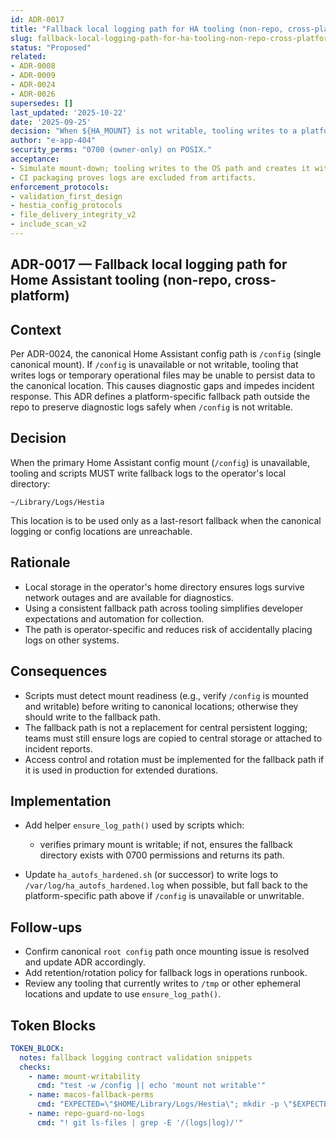 ```yaml
---
id: ADR-0017
title: "Fallback local logging path for HA tooling (non-repo, cross-platform)"
slug: fallback-local-logging-path-for-ha-tooling-non-repo-cross-platform
status: "Proposed"
related:
- ADR-0008
- ADR-0009
- ADR-0024
- ADR-0026
supersedes: []
last_updated: '2025-10-22'
date: '2025-09-25'
decision: "When ${HA_MOUNT} is not writable, tooling writes to a platform-specific local path outside the repo with strict perms."
author: "e-app-404"
security_perms: "0700 (owner-only) on POSIX."
acceptance:
- Simulate mount-down; tooling writes to the OS path and creates it with correct perms.
- CI packaging proves logs are excluded from artifacts.
enforcement_protocols:
- validation_first_design
- hestia_config_protocols
- file_delivery_integrity_v2
- include_scan_v2
---
```


## ADR-0017 — Fallback local logging path for Home Assistant tooling (non-repo, cross-platform)

## Context

Per ADR-0024, the canonical Home Assistant config path is `/config` (single canonical mount). If `/config` is unavailable or not writable, tooling that writes logs or temporary operational files may be unable to persist data to the canonical location. This causes diagnostic gaps and impedes incident response. This ADR defines a platform-specific fallback path outside the repo to preserve diagnostic logs safely when `/config` is not writable.

## Decision

When the primary Home Assistant config mount (`/config`) is unavailable, tooling and scripts MUST write fallback logs to the operator's local directory:

`~/Library/Logs/Hestia`

This location is to be used only as a last-resort fallback when the canonical logging or config locations are unreachable.

## Rationale

- Local storage in the operator's home directory ensures logs survive network outages and are available for diagnostics.
- Using a consistent fallback path across tooling simplifies developer expectations and automation for collection.
- The path is operator-specific and reduces risk of accidentally placing logs on other systems.

## Consequences

- Scripts must detect mount readiness (e.g., verify `/config` is mounted and writable) before writing to canonical locations; otherwise they should write to the fallback path.
- The fallback path is not a replacement for central persistent logging; teams must still ensure logs are copied to central storage or attached to incident reports.
- Access control and rotation must be implemented for the fallback path if it is used in production for extended durations.

## Implementation

- Add helper `ensure_log_path()` used by scripts which:
  - verifies primary mount is writable; if not, ensures the fallback directory exists with 0700 permissions and returns its path.

- Update `ha_autofs_hardened.sh` (or successor) to write logs to `/var/log/ha_autofs_hardened.log` when possible, but fall back to the platform-specific path above if `/config` is unavailable or unwritable.

## Follow-ups

- Confirm canonical `root config` path once mounting issue is resolved and update ADR accordingly.
- Add retention/rotation policy for fallback logs in operations runbook.
- Review any tooling that currently writes to `/tmp` or other ephemeral locations and update to use `ensure_log_path()`.

## Token Blocks

```yaml
TOKEN_BLOCK:
  notes: fallback logging contract validation snippets
  checks:
    - name: mount-writability
      cmd: "test -w /config || echo 'mount not writable'"
    - name: macos-fallback-perms
      cmd: "EXPECTED=\"$HOME/Library/Logs/Hestia\"; mkdir -p \"$EXPECTED\"; chmod 700 \"$EXPECTED\"; test -d \"$EXPECTED\""
    - name: repo-guard-no-logs
      cmd: "! git ls-files | grep -E '/(logs|log)/'"
```
